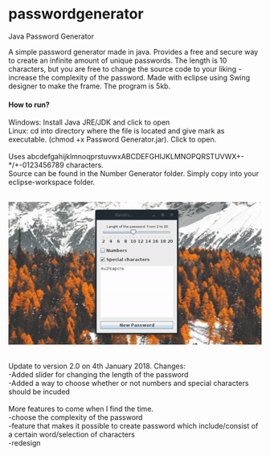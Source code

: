 # passwordgenerator

Java Password Generator

A simple password generator made in java. Provides a free and secure way to create an infinite amount of unique passwords. The length is 10 characters, but you are free to change the source code to your liking - increase the  complexity of the password. Made with eclipse using Swing designer to make the frame. The program is 5kb.<br>
<h4>How to run?</h4>
Windows: Install Java JRE/JDK and click to open<br>
Linux: cd into directory where the file is located and give mark as executable. (chmod +x Password Generator.jar). Click to open.<br><br>
Uses abcdefgahijklmnoqprstuvwxABCDEFGHIJKLMNOPQRSTUVWX+-*/+-0123456789 characters.
<br>Source can be found in the Number Generator folder. Simply copy into your eclipse-workspace folder.
<br><br>

![alt text](https://raw.githubusercontent.com/HonuZ/passwordgenerator/master/gif20.gif)

<br>
Update to version 2.0 on 4th January 2018. Changes:<br>
 -Added slider for changing the length of the password<br>
 -Added a way to choose whether or not numbers and special characters should be incuded<br><br>
More features to come when I find the time.<br>
 -choose the complexity of the password<br>
 -feature that makes it possible to create password which include/consist of a certain word/selection of characters<br>
 -redesign
